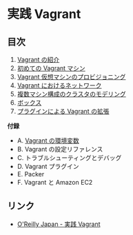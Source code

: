 # 実践 Vagrant

## 目次

1. [Vagrant の紹介](01/README.md)
2. [初めての Vagrant マシン](02/README.md)
3. [Vagrant 仮想マシンのプロビジョニング](03/README.md)
4. [Vagrant におけるネットワーク](04/README.md)
5. [複数マシン構成のクラスタのモデリング](05/README.md)
6. [ボックス](06/README.md)
7. [プラグインによる Vagrant の拡張](07/README.md)

__付録__

- A. [Vagrant の環境変数](A/README.md)
- B. Vagrant の設定リファレンス  
- C. トラブルシューティングとデバッグ  
- D. Vagrant プラグイン  
- E. Packer  
- F. Vagrant と Amazon EC2  


## リンク

- [O'Reilly Japan - 実践 Vagrant](http://www.oreilly.co.jp/books/9784873116655/)
